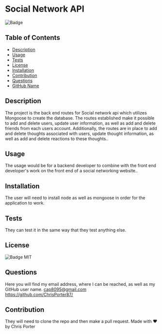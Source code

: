 
 # Social Network API
 ![Badge](https://img.shields.io/badge/license-MIT-blue.svg)
## Table of Contents
* [Description](#description)
* [Usage](#usage)
* [Tests](#tests)
* [License](#license)
* [Installation](#installation)
* [Contribution](#contribution)
* [Questions](#questions)
* [GitHub Name](#githubName)

## Description
The project is the back end routes for Social network api which utilizes Mongoose to create the database.  The routes established make it possible to add and delete users, update user information, as well as add and delete friends from each users account.  Additionally, the routes are in place to add and delete thoughts associated with users, update thought information, as well as add and delete reactions to these thoughts..

## Usage
The usage would be for a backend developer to combine with the front end developer's work on the front end of a social networking website..

## Installation
The user will need to install node as well as mongoose in order for the application to work.

## Tests
They can test it in the same way that they test anything else.

## License
![Badge](https://img.shields.io/badge/license-MIT-blue.svg)
MIT

## Questions
Here you will find my email address, where I can be reached, as well as my GitHub user name.
cap8095@gmail.com <br>
https://github.com/ChrisPorter87/
## Contribution
They will need to clone the repo and then make a pull request.
Made with ❤️ by Chris Porter
    